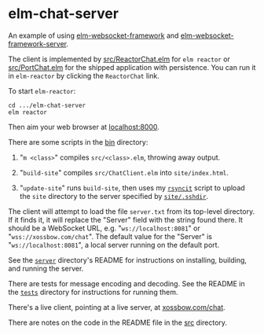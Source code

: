 # elm-chat-server

An example of using [elm-websocket-framework](http://package.elm-lang.org/packages/billstclair/elm-websocket-framework/latest) and [elm-websocket-framework-server](http://package.elm-lang.org/packages/billstclair/elm-websocket-framework-server/latest).

The client is implemented by [src/ReactorChat.elm](src/ReactorChat.elm) for `elm reactor` or [src/PortChat.elm](src/PortChat.elm) for the shipped application with persistence. You can run it in `elm-reactor` by clicking the `ReactorChat` link.

To start `elm-reactor`:

    cd .../elm-chat-server
    elm reactor
    
Then aim your web browser at [localhost:8000](http://localhost:8000).

There are some scripts in the [bin](bin/) directory:

1. "`m <class>`" compiles `src/<class>.elm`, throwing away output.

2. "`build-site`" compiles `src/ChatClient.elm` into `site/index.html`.

3. "`update-site`" runs `build-site`, then uses my [`rsyncit`](https://github.com/billstclair/wws-scripts#rsyncit) script to upload the `site` directory to the server specified by [`site/.sshdir`](site/.sshdir).

The client will attempt to load the file `server.txt` from its top-level directory. If it finds it, it will replace the "Server" field with the string found there. It should be a WebSocket URL, e.g. "`ws://localhost:8081`" or "`wss://xossbow.com/chat`". The default value for the "Server" is "`ws://localhost:8081`", a local server running on the default port.

See the [`server`](server/) directory's README for instructions on installing, building, and running the server.

There are tests for message encoding and decoding. See the README in the [`tests`](tests/) directory for instructions for running them.

There's a live client, pointing at a live server, at [xossbow.com/chat](https://xossbow.com/chat/).

There are notes on the code in the README file in the [src](src/) directory.
